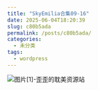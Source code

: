```yaml
---
title: "SkyEmilia合集09-16"
date: 2025-06-04T18:20:39
slug: c80b5ada
permalink: /posts/c80b5ada/
categories:
  - 未分类
tags:
  - wordpress
---
```


![图片[1]-歪歪的耽美资源站](/images/wp/c80b5ada-8781a929.jpg)

